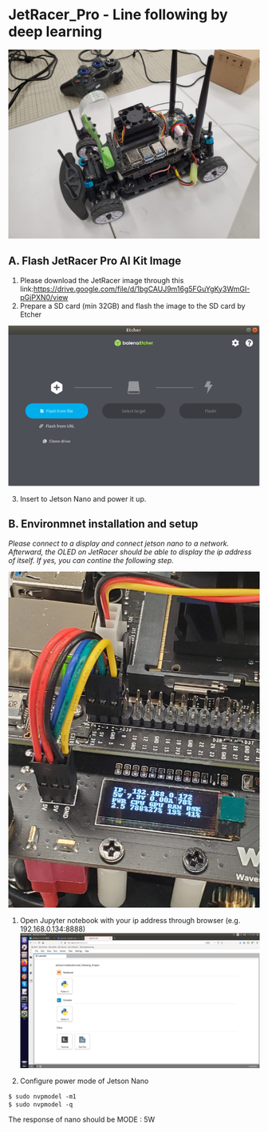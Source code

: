 # JetRacer_Pro - Line following by deep learning
![image](https://github.com/laitathei/JetRacer_Pro/blob/main/Image/view.jpeg)

## A. Flash JetRacer Pro AI Kit Image
1) Please download the JetRacer image through this link:https://drive.google.com/file/d/1bgCAUJ9m16g5FGuYgKy3WmGI-pGjPXN0/view
2) Prepare a SD card (min 32GB) and flash the image to the SD card by Etcher

![image](https://github.com/laitathei/JetRacer_Pro/blob/main/Image/balenaEtcher.png)

3) Insert to Jetson Nano and power it up.

## B. Environmnet installation and setup
*Please connect to a display and connect jetson nano to a network. Afterward, the OLED on JetRacer should be able to display the ip address of itself. If yes, you can contine the following step.*

![image](https://github.com/laitathei/JetRacer_Pro/blob/main/Image/pin.jpeg)

1) Open Jupyter notebook with your ip address through browser (e.g. 192.168.0.134:8888)
![image](https://github.com/laitathei/JetRacer_Pro/blob/main/Image/notebook.png)

2) Configure power mode of Jetson Nano
```
$ sudo nvpmodel -m1
$ sudo nvpmodel -q
```
The response of nano should be MODE : 5W

